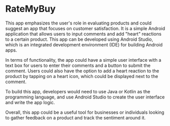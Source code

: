# RateMyBuy
This app emphasizes the user's role in evaluating products and could suggest an app that focuses on customer satisfaction.
It is a simple Android application that allows users to input comments and add "heart" reactions to a certain product. This app can be developed using Android Studio, which is an integrated development environment (IDE) for building Android apps.

In terms of functionality, the app could have a simple user interface with a text box for users to enter their comments and a button to submit the comment. Users could also have the option to add a heart reaction to the product by tapping on a heart icon, which could be displayed next to the comment.

To build this app, developers would need to use Java or Kotlin as the programming language, and use Android Studio to create the user interface and write the app logic.

Overall, this app could be a useful tool for businesses or individuals looking to gather feedback on a product and track the sentiment around it.
